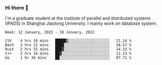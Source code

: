 ### Hi there 👋

I'm a graduate student at the institute of parallel and distributed systems (IPADS) in Shanghai Jiaotong University. I mainly work on database system.

<!--START_SECTION:waka-->
```text
Week: 12 January, 2022 - 18 January, 2022

CSV    4 hrs 18 mins   █████▒░░░░░░░░░░░░░░░░░░░   21.14 % 
Bash   3 hrs 22 mins   ████░░░░░░░░░░░░░░░░░░░░░   16.57 % 
Rust   2 hrs 55 mins   ███▓░░░░░░░░░░░░░░░░░░░░░   14.32 % 
C++    2 hrs 16 mins   ██▓░░░░░░░░░░░░░░░░░░░░░░   11.13 % 
Go     1 hr 34 mins    ██░░░░░░░░░░░░░░░░░░░░░░░   07.71 % 
```
<!--END_SECTION:waka-->

<!--
**yqmmm/yqmmm** is a ✨ _special_ ✨ repository because its `README.md` (this file) appears on your GitHub profile.

Here are some ideas to get you started:

- 🔭 I’m currently working on ...
- 🌱 I’m currently learning ...
- 👯 I’m looking to collaborate on ...
- 🤔 I’m looking for help with ...
- 💬 Ask me about ...
- 📫 How to reach me: ...
- 😄 Pronouns: ...
- ⚡ Fun fact: ...
-->
